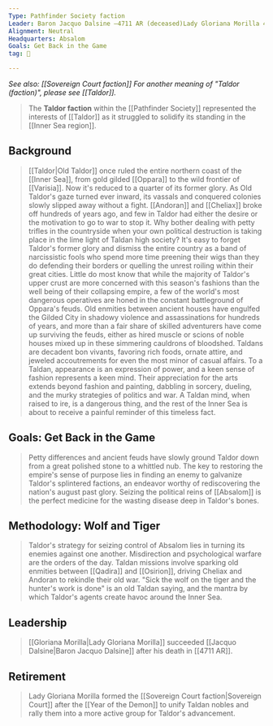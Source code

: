 ```yaml
---
Type: Pathfinder Society faction
Leader: Baron Jacquo Dalsine –4711 AR (deceased)Lady Gloriana Morilla 4711 AR–4714 AR
Alignment: Neutral
Headquarters: Absalom
Goals: Get Back in the Game
tag: 👥

---
```


*See also: [[Sovereign Court faction]]*
*For another meaning of "Taldor (faction)", please see [[Taldor]].*
> The **Taldor faction** within the [[Pathfinder Society]] represented the interests of [[Taldor]] as it struggled to solidify its standing in the [[Inner Sea region]].



## Background

> [[Taldor|Old Taldor]] once ruled the entire northern coast of the [[Inner Sea]], from gold gilded [[Oppara]] to the wild frontier of [[Varisia]]. Now it's reduced to a quarter of its former glory. As Old Taldor's gaze turned ever inward, its vassals and conquered colonies slowly slipped away without a fight. [[Andoran]] and [[Cheliax]] broke off hundreds of years ago, and few in Taldor had either the desire or the motivation to go to war to stop it. Why bother dealing with petty trifles in the countryside when your own political destruction is taking place in the lime light of Taldan high society?
> It's easy to forget Taldor's former glory and dismiss the entire country as a band of narcissistic fools who spend more time preening their wigs than they do defending their borders or quelling the unrest roiling within their great cities. Little do most know that while the majority of Taldor's upper crust are more concerned with this season's fashions than the well being of their collapsing empire, a few of the world's most dangerous operatives are honed in the constant battleground of Oppara's feuds. Old enmities between ancient houses have engulfed the Gilded City in shadowy violence and assassinations for hundreds of years, and more than a fair share of skilled adventurers have come up surviving the feuds, either as hired muscle or scions of noble houses mixed up in these simmering cauldrons of bloodshed.
> Taldans are decadent bon vivants, favoring rich foods, ornate attire, and jeweled accoutrements for even the most minor of casual affairs. To a Taldan, appearance is an expression of power, and a keen sense of fashion represents a keen mind. Their appreciation for the arts extends beyond fashion and painting, dabbling in sorcery, dueling, and the murky strategies of politics and war. A Taldan mind, when raised to ire, is a dangerous thing, and the rest of the Inner Sea is about to receive a painful reminder of this timeless fact.


## Goals: Get Back in the Game

> Petty differences and ancient feuds have slowly ground Taldor down from a great polished stone to a whittled nub. The key to restoring the empire's sense of purpose lies in finding an enemy to galvanize Taldor's splintered factions, an endeavor worthy of rediscovering the nation's august past glory. Seizing the political reins of [[Absalom]] is the perfect medicine for the wasting disease deep in Taldor's bones.


## Methodology: Wolf and Tiger

> Taldor's strategy for seizing control of Absalom lies in turning its enemies against one another. Misdirection and psychological warfare are the orders of the day. Taldan missions involve sparking old enmities between [[Qadira]] and [[Osirion]], driving Cheliax and Andoran to rekindle their old war. "Sick the wolf on the tiger and the hunter's work is done" is an old Taldan saying, and the mantra by which Taldor's agents create havoc around the Inner Sea.


## Leadership

> [[Gloriana Morilla|Lady Gloriana Morilla]] succeeded [[Jacquo Dalsine|Baron Jacquo Dalsine]] after his death in [[4711 AR]].


## Retirement

> Lady Gloriana Morilla formed the [[Sovereign Court faction|Sovereign Court]] after the [[Year of the Demon]] to unify Taldan nobles and rally them into a more active group for Taldor's advancement.








